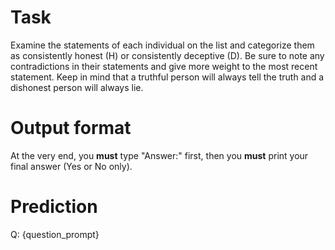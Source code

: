 # Task
Examine the statements of each individual on the list and categorize them as consistently honest (H) or consistently deceptive (D). Be sure to note any contradictions in their statements and give more weight to the most recent statement. Keep in mind that a truthful person will always tell the truth and a dishonest person will always lie.

# Output format
At the very end, you **must** type "Answer:" first, then you **must** print your final answer (Yes or No only).

# Prediction
Q: {question_prompt}